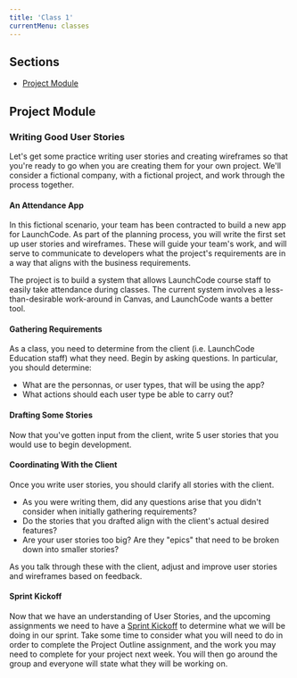 ```yaml
---
title: 'Class 1'
currentMenu: classes
---
```

## Sections

- [Project Module](#project-module)

## Project Module

### Writing Good User Stories

Let's get some practice writing user stories and creating wireframes so that you're ready to go when you are creating them for your own project. We'll consider a fictional company, with a fictional project, and work through the process together.

#### An Attendance App

In this fictional scenario, your team has been contracted to build a new app for LaunchCode. As part of the planning process, you will write the first set up user stories and wireframes. These will guide your team's work, and will serve to communicate to developers what the project's requirements are in a way that aligns with the business requirements.

The project is to build a system that allows LaunchCode course staff to easily take attendance during classes. The current system involves a less-than-desirable work-around in Canvas, and LaunchCode wants a better tool.

#### Gathering Requirements

As a class, you need to determine from the client (i.e. LaunchCode Education staff) what they need. Begin by asking questions. In particular, you should determine:

- What are the personnas, or user types, that will be using the app?
- What actions should each user type be able to carry out?

#### Drafting Some Stories

Now that you've gotten input from the client, write 5 user stories that you would use to begin development.

#### Coordinating With the Client

Once you write user stories, you should clarify all stories with the client. 

- As you were writing them, did any questions arise that you didn't consider when initially gathering requirements?
- Do the stories that you drafted align with the client's actual desired features?
- Are your user stories too big? Are they "epics" that need to be broken down into smaller stories?

As you talk through these with the client, adjust and improve user stories and wireframes based on feedback.

#### Sprint Kickoff

Now that we have an understanding of User Stories, and the upcoming assignments we need to have a [Sprint Kickoff](../../articles/agile-ceremonies/#sprint-kickoff) to determine what we will be doing in our sprint. Take some time to consider what you will need to do in order to complete the Project Outline assignment, and the work you may need to complete for your project next week. You will then go around the group and everyone will state what they will be working on.